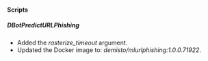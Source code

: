 
#### Scripts

##### DBotPredictURLPhishing
- Added the *rasterize_timeout* argument.
- Updated the Docker image to: *demisto/mlurlphishing:1.0.0.71922*.
